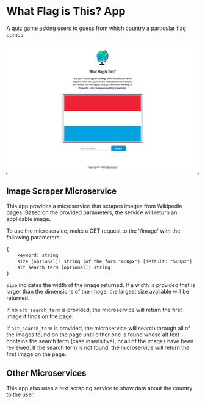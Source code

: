 # What Flag is This? App
A quiz game asking users to guess from which country a particular flag comes.

![homepage of what flag is this app](https://raw.githubusercontent.com/septembrr/what-flag-is-this/main/public/img/homepage.png)

## Image Scraper Microservice
This app provides a microservice that scrapes images from Wikipedia pages. Based on the provided parameters, the service will return an applicable image.

To use the microservice, make a GET request to the '<root url>/image' with the following parameters:
```
{
    keyword: string
    size [optional]: string (of the form "400px") [default: "500px"]
    alt_search_term [optional]: string
}
```

`size` indicates the width of the image returned. If a width is provided that is larger than the dimensions of the image, the largest size available will be returned.

If no `alt_search_term` is provided, the microservice will return the first image it finds on the page.

If `alt_search_term` is provided, the microservice will search through all of the images found on the page until either one is found whose alt text contains the search term (case insensitive), or all of the images have been reviewed. If the search term is not found, the microservice will return the first image on the page.

## Other Microservices
This app also uses a text scraping service to show data about the country to the user.

